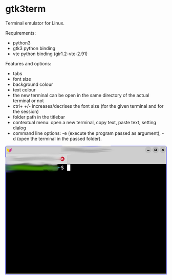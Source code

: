 # gtk3term
Terminal emulator for Linux.

Requirements:
- python3
- gtk3 python binding
- vte python binding (gir1.2-vte-2.91)

Features and options:
- tabs
- font size
- background colour
- text colour
- the new terminal can be open in the same directory of the actual terminal or not
- ctrl+ +/- increases/decrises the font size (for the given terminal and for the session)
- folder path in the titlebar
- contextual menu: open a new terminal, copy text, paste text, setting dialog
- command line options: -e (execute the program passed as argument), -d (open the terminal in the passed folder).


![My image](https://github.com/frank038/gtk3term/blob/main/screenshot1.jpg)
